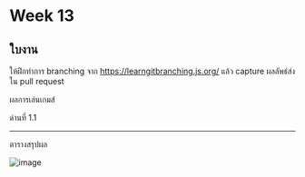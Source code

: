 # Week 13 #

## ใบงาน

ให้ฝึกทำการ branching  จาก  https://learngitbranching.js.org/ แล้ว capture ผลลัพธ์ส่งใน pull request

ผลการเล่นเกมส์

ด่านที่ 1.1 



---
ตารางสรุปผล

![image](https://user-images.githubusercontent.com/567256/141252474-3468dc9a-a756-4076-9639-6a50edb7bf72.png)
